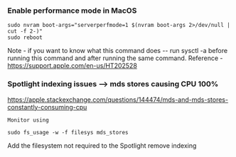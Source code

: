 ### Enable performance mode in MacOS
```
sudo nvram boot-args="serverperfmode=1 $(nvram boot-args 2>/dev/null | cut -f 2-)"
sudo reboot
```
Note - if you want to know what this command does -- run sysctl -a before running this command and after running the same command. 
Reference - https://support.apple.com/en-us/HT202528


### Spotlight indexing issues --> mds stores causing CPU 100% 
https://apple.stackexchange.com/questions/144474/mds-and-mds-stores-constantly-consuming-cpu
```
Monitor using 

sudo fs_usage -w -f filesys mds_stores
```
Add the filesystem not required to the Spotlight remove indexing
